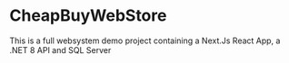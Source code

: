 # CheapBuyWebStore
 This is a full websystem demo project containing a Next.Js React App, a .NET 8 API and SQL Server
